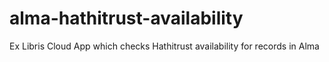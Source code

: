 # alma-hathitrust-availability
Ex Libris Cloud App which checks Hathitrust availability for records in Alma
